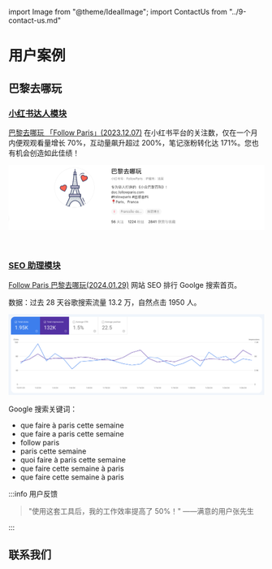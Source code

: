 import Image from "@theme/IdealImage";
import ContactUs from "../9-contact-us.md"

# 用户案例

## 巴黎去哪玩

### [小红书达人模块](/docs/application-scenarios/xiaoHongShu)

[巴黎去哪玩 「Follow Paris」(2023.12.07)](https://www.xiaohongshu.com/user/profile/56cf33c550c4b408633787cf) 在小红书平台的关注数，仅在一个月内便观观看量增长 70%，互动量飙升超过 200%，笔记涨粉转化达 171%。您也有机会创造如此佳绩！

![](./img/17-user-testimonial/followparis/2023-12-07-img-15-xiaoHongShu-followparis-page.png)

<div style={{display:"flex", flexWrap: "wrap"}}>
    <Image img={require("./img/17-user-testimonial/followparis/2024-01-29-img-20-xiaoHongShu-followparis-backoffice.png")} style={{ width: 300, marginLeft: "1rem", marginTop: "1rem" }} />
    <Image img={require("./img/17-user-testimonial/followparis/2023-12-07-img-17-xiaoHongShu-followparis-backoffice-2.png")} style={{ width: 300, marginLeft: "1rem", marginTop: "1rem" }} />
    <Image img={require("./img/17-user-testimonial/followparis/2023-12-07-img-18-xiaoHongShu-followparis-backoffice-3.png")} style={{ width: 300, marginLeft: "1rem", marginTop: "1rem" }} />
    <Image img={require("./img/17-user-testimonial/followparis/2023-12-07-img-19-xiaoHongShu-followparis-backoffice-4.png")} style={{ width: 300, marginLeft: "1rem", marginTop: "1rem" }} />
</div>

### [SEO 助理模块](/docs/application-scenarios/seo-assistant)

[Follow Paris 巴黎去哪玩(2024.01.29)](https://www.followparis.com/zh/que-faire-a-paris-cette-semaine) 网站 SEO 排行 Goolge 搜索首页。

数据：过去 28 天谷歌搜索流量 13.2 万，自然点击 1950 人。

![](./img/17-user-testimonial/followparis/2024-01-29-img-8-seo-module-effect-for-followparis-2.png)

Google 搜索关键词：

- que faire à paris cette semaine
- que faire a paris cette semaine
- follow paris
- paris cette semaine
- quoi faire à paris cette semaine
- que faire cette semaine à paris
- que faire cette semaine à paris

:::info 用户反馈

> "使用这套工具后，我的工作效率提高了 50%！" ——满意的用户张先生

:::

## 联系我们

<ContactUs/>
